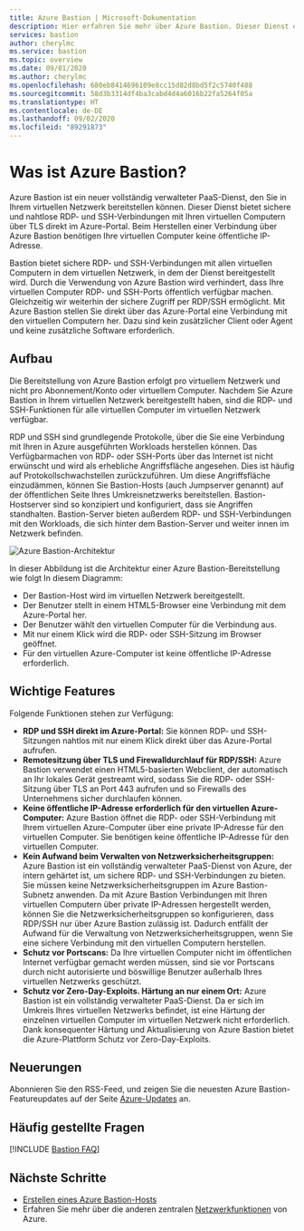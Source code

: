 ```yaml
---
title: Azure Bastion | Microsoft-Dokumentation
description: Hier erfahren Sie mehr über Azure Bastion. Dieser Dienst ermöglicht sichere und nahtlose RDP-/SSH-Konnektivität mit Ihren virtuellen Computern, ohne RDP-/SSH-Ports extern verfügbar zu machen.
services: bastion
author: cherylmc
ms.service: bastion
ms.topic: overview
ms.date: 09/01/2020
ms.author: cherylmc
ms.openlocfilehash: 680eb8414696109e8cc15d82d8bd5f2c5740f488
ms.sourcegitcommit: 58d3b3314df4ba3cabd4d4a6016b22fa5264f05a
ms.translationtype: HT
ms.contentlocale: de-DE
ms.lasthandoff: 09/02/2020
ms.locfileid: "89291873"
---
```

# <a name="what-is-azure-bastion"></a>Was ist Azure Bastion?

Azure Bastion ist ein neuer vollständig verwalteter PaaS-Dienst, den Sie in Ihrem virtuellen Netzwerk bereitstellen können. Dieser Dienst bietet sichere und nahtlose RDP- und SSH-Verbindungen mit Ihren virtuellen Computern über TLS direkt im Azure-Portal. Beim Herstellen einer Verbindung über Azure Bastion benötigen Ihre virtuellen Computer keine öffentliche IP-Adresse.

Bastion bietet sichere RDP- und SSH-Verbindungen mit allen virtuellen Computern in dem virtuellen Netzwerk, in dem der Dienst bereitgestellt wird. Durch die Verwendung von Azure Bastion wird verhindert, dass Ihre virtuellen Computer RDP- und SSH-Ports öffentlich verfügbar machen. Gleichzeitig wir weiterhin der sichere Zugriff per RDP/SSH ermöglicht. Mit Azure Bastion stellen Sie direkt über das Azure-Portal eine Verbindung mit den virtuellen Computern her. Dazu sind kein zusätzlicher Client oder Agent und keine zusätzliche Software erforderlich.

## <a name="architecture"></a>Aufbau

Die Bereitstellung von Azure Bastion erfolgt pro virtuellem Netzwerk und nicht pro Abonnement/Konto oder virtuellem Computer. Nachdem Sie Azure Bastion in Ihrem virtuellen Netzwerk bereitgestellt haben, sind die RDP- und SSH-Funktionen für alle virtuellen Computer im virtuellen Netzwerk verfügbar.

RDP und SSH sind grundlegende Protokolle, über die Sie eine Verbindung mit Ihren in Azure ausgeführten Workloads herstellen können. Das Verfügbarmachen von RDP- oder SSH-Ports über das Internet ist nicht erwünscht und wird als erhebliche Angriffsfläche angesehen. Dies ist häufig auf Protokollschwachstellen zurückzuführen. Um diese Angriffsfläche einzudämmen, können Sie Bastion-Hosts (auch Jumpserver genannt) auf der öffentlichen Seite Ihres Umkreisnetzwerks bereitstellen. Bastion-Hostserver sind so konzipiert und konfiguriert, dass sie Angriffen standhalten. Bastion-Server bieten außerdem RDP- und SSH-Verbindungen mit den Workloads, die sich hinter dem Bastion-Server und weiter innen im Netzwerk befinden.

![Azure Bastion-Architektur](./media/bastion-overview/architecture.png)

In dieser Abbildung ist die Architektur einer Azure Bastion-Bereitstellung wie folgt In diesem Diagramm:

* Der Bastion-Host wird im virtuellen Netzwerk bereitgestellt.
* Der Benutzer stellt in einem HTML5-Browser eine Verbindung mit dem Azure-Portal her.
* Der Benutzer wählt den virtuellen Computer für die Verbindung aus.
* Mit nur einem Klick wird die RDP- oder SSH-Sitzung im Browser geöffnet.
* Für den virtuellen Azure-Computer ist keine öffentliche IP-Adresse erforderlich.

## <a name="key-features"></a>Wichtige Features

Folgende Funktionen stehen zur Verfügung:

* **RDP und SSH direkt im Azure-Portal:** Sie können RDP- und SSH-Sitzungen nahtlos mit nur einem Klick direkt über das Azure-Portal aufrufen.
* **Remotesitzung über TLS und Firewalldurchlauf für RDP/SSH:** Azure Bastion verwendet einen HTML5-basierten Webclient, der automatisch an Ihr lokales Gerät gestreamt wird, sodass Sie die RDP- oder SSH-Sitzung über TLS an Port 443 aufrufen und so Firewalls des Unternehmens sicher durchlaufen können.
* **Keine öffentliche IP-Adresse erforderlich für den virtuellen Azure-Computer:** Azure Bastion öffnet die RDP- oder SSH-Verbindung mit Ihrem virtuellen Azure-Computer über eine private IP-Adresse für den virtuellen Computer. Sie benötigen keine öffentliche IP-Adresse für den virtuellen Computer.
* **Kein Aufwand beim Verwalten von Netzwerksicherheitsgruppen:** Azure Bastion ist ein vollständig verwalteter PaaS-Dienst von Azure, der intern gehärtet ist, um sichere RDP- und SSH-Verbindungen zu bieten. Sie müssen keine Netzwerksicherheitsgruppen im Azure Bastion-Subnetz anwenden. Da mit Azure Bastion Verbindungen mit Ihren virtuellen Computern über private IP-Adressen hergestellt werden, können Sie die Netzwerksicherheitsgruppen so konfigurieren, dass RDP/SSH nur über Azure Bastion zulässig ist. Dadurch entfällt der Aufwand für die Verwaltung von Netzwerksicherheitsgruppen, wenn Sie eine sichere Verbindung mit den virtuellen Computern herstellen.
* **Schutz vor Portscans:** Da Ihre virtuellen Computer nicht im öffentlichen Internet verfügbar gemacht werden müssen, sind sie vor Portscans durch nicht autorisierte und böswillige Benutzer außerhalb Ihres virtuellen Netzwerks geschützt.
* **Schutz vor Zero-Day-Exploits. Härtung an nur einem Ort:** Azure Bastion ist ein vollständig verwalteter PaaS-Dienst. Da er sich im Umkreis Ihres virtuellen Netzwerks befindet, ist eine Härtung der einzelnen virtuellen Computer im virtuellen Netzwerk nicht erforderlich. Dank konsequenter Härtung und Aktualisierung von Azure Bastion bietet die Azure-Plattform Schutz vor Zero-Day-Exploits.

## <a name="whats-new"></a><a name="new"></a>Neuerungen

Abonnieren Sie den RSS-Feed, und zeigen Sie die neuesten Azure Bastion-Featureupdates auf der Seite [Azure-Updates](https://azure.microsoft.com/updates/?category=networking&query=Azure%20Bastion) an.

## <a name="faq"></a>Häufig gestellte Fragen

[!INCLUDE [Bastion FAQ](../../includes/bastion-faq-include.md)]

## <a name="next-steps"></a>Nächste Schritte

* [Erstellen eines Azure Bastion-Hosts](bastion-create-host-portal.md)
* Erfahren Sie mehr über die anderen zentralen [Netzwerkfunktionen](../networking/networking-overview.md) von Azure.
